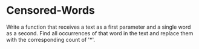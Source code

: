 # Censored-Words

Write a function that receives a text as a first parameter  and a single word as a second. Find all occurrences of that word in the text and replace them with the corresponding count of '*'. 
